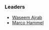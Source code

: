 ### Leaders
* [Waseem Ajrab](mailto:ajrab.waseem@gmail.com)
* [Marco Hammel](mailto:maroc.hammel@no-monkey.com)
